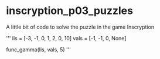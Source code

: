 # inscryption_p03_puzzles
A little bit of code to solve the puzzle in the game Inscryption

'''
lis = [-3, -1, 0, 1, 2, 0, 10]
vals = [-1, -1, 0, None]

func_gamma(lis, vals, 5)
'''
